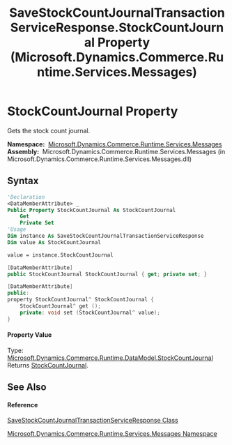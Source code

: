 ﻿---
title: SaveStockCountJournalTransactionServiceResponse.StockCountJournal Property  (Microsoft.Dynamics.Commerce.Runtime.Services.Messages)
TOCTitle: StockCountJournal Property
ms:assetid: P:Microsoft.Dynamics.Commerce.Runtime.Services.Messages.SaveStockCountJournalTransactionServiceResponse.StockCountJournal
ms:mtpsurl: https://technet.microsoft.com/en-us/library/microsoft.dynamics.commerce.runtime.services.messages.savestockcountjournaltransactionserviceresponse.stockcountjournal(v=AX.60)
ms:contentKeyID: 62202390
ms.date: 05/18/2015
mtps_version: v=AX.60
f1_keywords:
- Microsoft.Dynamics.Commerce.Runtime.Services.Messages.SaveStockCountJournalTransactionServiceResponse.StockCountJournal
dev_langs:
- CSharp
- C++
- VB
---

# StockCountJournal Property

Gets the stock count journal.

**Namespace:**  [Microsoft.Dynamics.Commerce.Runtime.Services.Messages](microsoft-dynamics-commerce-runtime-services-messages-namespace.md)  
**Assembly:**  Microsoft.Dynamics.Commerce.Runtime.Services.Messages (in Microsoft.Dynamics.Commerce.Runtime.Services.Messages.dll)

## Syntax

``` vb
'Declaration
<DataMemberAttribute> _
Public Property StockCountJournal As StockCountJournal
    Get
    Private Set
'Usage
Dim instance As SaveStockCountJournalTransactionServiceResponse
Dim value As StockCountJournal

value = instance.StockCountJournal
```

``` csharp
[DataMemberAttribute]
public StockCountJournal StockCountJournal { get; private set; }
```

``` c++
[DataMemberAttribute]
public:
property StockCountJournal^ StockCountJournal {
    StockCountJournal^ get ();
    private: void set (StockCountJournal^ value);
}
```

#### Property Value

Type: [Microsoft.Dynamics.Commerce.Runtime.DataModel.StockCountJournal](stockcountjournal-class-microsoft-dynamics-commerce-runtime-datamodel.md)  
Returns [StockCountJournal](stockcountjournal-class-microsoft-dynamics-commerce-runtime-datamodel.md).  

## See Also

#### Reference

[SaveStockCountJournalTransactionServiceResponse Class](savestockcountjournaltransactionserviceresponse-class-microsoft-dynamics-commerce-runtime-services-messages.md)

[Microsoft.Dynamics.Commerce.Runtime.Services.Messages Namespace](microsoft-dynamics-commerce-runtime-services-messages-namespace.md)

